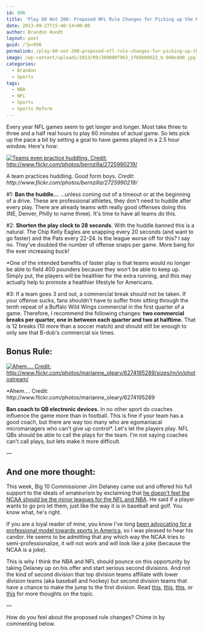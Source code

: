 ```yaml
---
id: 996
title: 'Play 60 Not 200: Proposed NFL Rule Changes for Picking up the Pace'
date: 2013-09-27T15:40:14+00:00
author: Brandon Hundt
layout: post
guid: /?p=996
permalink: /play-60-not-200-proposed-nfl-rule-changes-for-picking-up-the-pace/
image: /wp-content/uploads/2013/09/3890007962_1f69b89622_b-940x400.jpg
categories:
  - Brandon
  - Sports
tags:
  - NBA
  - NFL
  - Sports
  - Sports Reform
---
```

Every year NFL games seem to get longer and longer. Most take three to three and a half real hours to play 60 minutes of actual game. So lets pick up the pace a bit by setting a goal to have games played in a 2.5 hour window. Here's how:<!--more-->

<div id="attachment_998" class="wp-caption alignright">
  <a href="/wp-content/uploads/2013/09/2725990219_ff1ce81137_n.jpg"><img class="size-medium wp-image-998" alt="Teams even practice huddling. Credit: http://www.flickr.com/photos/bernzilla/2725990219/" src="/wp-content/uploads/2013/09/2725990219_ff1ce81137_n-300x198.jpg" width="300" height="198" srcset="/wp-content/uploads/2013/09/2725990219_ff1ce81137_n-300x198.jpg 300w, /wp-content/uploads/2013/09/2725990219_ff1ce81137_n.jpg 320w" sizes="(max-width: 300px) 100vw, 300px" /></a>

  <p class="wp-caption-text">
    A team practices huddling. Good form boys. <em>Credit: http://www.flickr.com/photos/bernzilla/2725990219/</em>
  </p>
</div>

#1: **Ban the huddle&#8230;**
&#8230;unless coming out of a timeout or at the beginning of a drive. These are professional athletes, they don't need to huddle after every play. There are already teams with really good offenses doing this (NE, Denver, Philly to name three). It's time to have all teams do this.

#2: **Shorten the play clock to 28 seconds**.
With the huddle banned this is a natural. The Chip Kelly Eagles are snapping every 20 seconds (and want to go faster) and the Pats every 22-24. Is the league worse off for this? I say no. They've doubled the number of offense snaps per game. More bang for the ever increasing buck!

*One of the intended benefits of faster play is that teams would no longer be able to field 400 pounders because they won't be able to keep up. Simply put, the players will be healthier for the extra running, and this may actually help to promote a healthier lifestyle for Americans.

#3: If a team goes 3 and out, a commercial break should not be taken. If your offense sucks, fans shouldn't have to suffer from sitting through the tenth repeat of a Buffalo Wild Wings commercial in the first quarter of a game. Therefore, I recommend the following changes: **two commercial breaks per quarter, one in between each quarter and two at halftime.** That is 12 breaks (10 more than a soccer match) and should still be enough to only see that B-dub's commercial six times.

## Bonus Rule:

<div id="attachment_1000" class="wp-caption alignright">
  <a href="/wp-content/uploads/2013/09/6274195289_5b174a1cd8.jpg"><img class="size-medium wp-image-1000" alt="Ahem....  Credit: http://www.flickr.com/photos/marianne_oleary/6274195289/sizes/m/in/photostream/" src="/wp-content/uploads/2013/09/6274195289_5b174a1cd8-300x225.jpg" width="300" height="225" srcset="/wp-content/uploads/2013/09/6274195289_5b174a1cd8-300x225.jpg 300w, /wp-content/uploads/2013/09/6274195289_5b174a1cd8.jpg 500w" sizes="(max-width: 300px) 100vw, 300px" /></a>

  <p class="wp-caption-text">
    *Ahem&#8230;. Credit: http://www.flickr.com/photos/marianne_oleary/6274195289
  </p>
</div>

**Ban coach to QB electronic devices.**
In no other sport do coaches influence the game more than in football. This is fine if your team has a good coach, but there are way too many who are egomaniacal micromanagers who can't give up control*. Let's let the players play. NFL QBs should be able to call the plays for the team. I'm not saying coaches can't call plays, but lets make it more difficult.

&#8212;

## And one more thought:

This week, Big 10 Commissioner Jim Delaney came out and offered his full support to the ideals of amateurism by exclaiming that <a href="http://espn.go.com/college-sports/story/_/id/9723411/big-ten-commissioner-jim-delany-discusses-possible-football-basketball-changes" rel="external">he doesn't feel the NCAA should be the minor leagues for the NFL and NBA</a>. He said if a player wants to go pro let them, just like the way it is in baseball and golf. You know what, he's right.

If you are a loyal reader of mine, you know I've long [been advocating for a professional model towards sports in America](/tag/sports-reform/), so I was pleased to hear his candor. He seems to be admitting that any which way the NCAA tries to semi-professionalize, it will not work and will look like a joke (because the NCAA is a joke).

This is why I think the NBA and NFL should pounce on this opportunity by taking Delaney up on his offer and start serious second divisions. And not the kind of second division that top division teams affiliate with lower division teams (aka baseball and hockey) but second division teams that have a chance to make the jump to the first division. Read [this](/redrawing-ncaa-college-football-the-end-of-the-amateur-ideal/), [this](/part-1-saving-american-basketball/), [this](/part-2-better-basketball-professional-club-teams/), or [this](/the-world-basketball-cup-a-tournament-to-save-the-nba/) for more thoughts on the topic.

&#8212;

How do you feel about the proposed rule changes? Chime in by commenting below.
